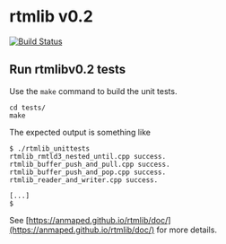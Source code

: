 # rtmlib v0.2

[![Build Status](https://travis-ci.org/anmaped/rtmlib.svg?branch=v0.2)](https://travis-ci.org/anmaped/rtmlib)

## Run rtmlibv0.2 tests

Use the `make` command to build the unit tests.
```
cd tests/
make
```

The expected output is something like
```
$ ./rtmlib_unittests 
rtmlib_rmtld3_nested_until.cpp success.
rtmlib_buffer_push_and_pull.cpp success.
rtmlib_buffer_push_and_pop.cpp success.
rtmlib_reader_and_writer.cpp success.

[...]
$
```

See [https://anmaped.github.io/rtmlib/doc/](https://anmaped.github.io/rtmlib/doc/) for more details.
